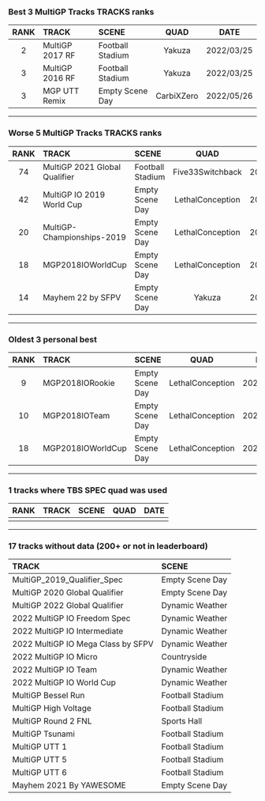 ### Best 3 MultiGP Tracks TRACKS ranks
|RANK|TRACK|SCENE|QUAD|DATE|
|:---:|:---|:---|:---:|:---:|
|2|MultiGP 2017 RF|Football Stadium|Yakuza|2022/03/25|
|3|MultiGP 2016 RF|Football Stadium|Yakuza|2022/03/25|
|3|MGP UTT Remix|Empty Scene Day|CarbiXZero|2022/05/26|
---
### Worse 5 MultiGP Tracks TRACKS ranks
|RANK|TRACK|SCENE|QUAD|DATE|
|:---:|:---|:---|:---:|:---:|
|74|MultiGP 2021 Global Qualifier|Football Stadium|Five33Switchback|2021/03/27|
|42|MultiGP IO 2019 World Cup|Empty Scene Day|LethalConception|2021/01/12|
|20|MultiGP-Championships-2019|Empty Scene Day|LethalConception|2021/01/12|
|18|MGP2018IOWorldCup|Empty Scene Day|LethalConception|2021/01/11|
|14|Mayhem 22 by SFPV|Empty Scene Day|Yakuza|2022/03/30|
---
### Oldest 3 personal best
|RANK|TRACK|SCENE|QUAD|DATE|
|:---:|:---|:---|:---:|:---:|
|9|MGP2018IORookie|Empty Scene Day|LethalConception|2021/01/11|
|10|MGP2018IOTeam|Empty Scene Day|LethalConception|2021/01/11|
|18|MGP2018IOWorldCup|Empty Scene Day|LethalConception|2021/01/11|
---
### 1 tracks where TBS SPEC quad was used
|RANK|TRACK|SCENE|QUAD|DATE|
|:---:|:---|:---|:---:|:---:|
||||||
---
### 17 tracks without data (200+ or not in leaderboard)
|TRACK|SCENE|
|:---|:---|
|MultiGP_2019_Qualifier_Spec|Empty Scene Day|
|MultiGP 2020 Global Qualifier|Empty Scene Day|
|MultiGP 2022 Global Qualifier|Dynamic Weather|
|2022 MultiGP IO Freedom Spec|Dynamic Weather|
|2022 MultiGP IO Intermediate|Dynamic Weather|
|2022 MultiGP IO Mega Class by SFPV|Dynamic Weather|
|2022 MultiGP IO Micro|Countryside|
|2022 MultiGP IO Team|Dynamic Weather|
|2022 MultiGP IO World Cup|Dynamic Weather|
|MultiGP Bessel Run|Football Stadium|
|MultiGP High Voltage|Football Stadium|
|MultiGP Round 2 FNL|Sports Hall|
|MultiGP Tsunami|Football Stadium|
|MultiGP UTT 1|Football Stadium|
|MultiGP UTT 5|Football Stadium|
|MultiGP UTT 6|Football Stadium|
|Mayhem 2021 By YAWESOME|Empty Scene Day|
